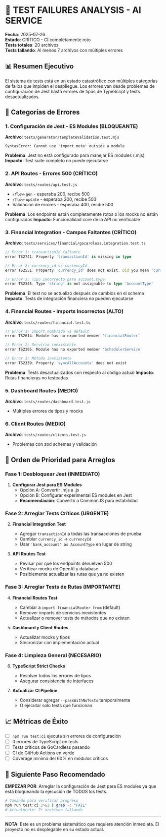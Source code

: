 # 🚨 TEST FAILURES ANALYSIS - AI SERVICE

**Fecha**: 2025-07-26  
**Estado**: CRÍTICO - CI completamente roto  
**Tests totales**: 20 archivos  
**Tests fallando**: Al menos 7 archivos con múltiples errores

## 📊 Resumen Ejecutivo

El sistema de tests está en un estado catastrófico con múltiples categorías de fallos que impiden el despliegue. Los errores van desde problemas de configuración de Jest hasta errores de tipos de TypeScript y tests desactualizados.

## 🔴 Categorías de Errores

### 1. **Configuración de Jest - ES Modules** (BLOQUEANTE)
**Archivo**: `tests/generator/templateValidation.test.mjs`
```
SyntaxError: Cannot use 'import.meta' outside a module
```
**Problema**: Jest no está configurado para manejar ES modules (.mjs)
**Impacto**: Test suite completo no puede ejecutarse

### 2. **API Routes - Errores 500** (CRÍTICO)
**Archivo**: `tests/routes/api.test.js`
- `/flow-gen` - esperaba 200, recibe 500
- `/flow-update` - esperaba 200, recibe 500
- Validación de errores - esperaba 400, recibe 500

**Problema**: Los endpoints están completamente rotos o los mocks no están configurados
**Impacto**: Funcionalidad core de la API no verificable

### 3. **Financial Integration - Campos Faltantes** (CRÍTICO)
**Archivo**: `tests/services/financial/gocardless.integration.test.ts`
```typescript
// Error 1: transactionId faltante
error TS2741: Property 'transactionId' is missing in type

// Error 2: currency_id vs currencyId
error TS2551: Property 'currency_id' does not exist. Did you mean 'currencyId'?

// Error 3: Tipo incorrecto para account.type
error TS2345: Type 'string' is not assignable to type 'AccountType'
```
**Problema**: El test no se actualizó después de cambios en el schema
**Impacto**: Tests de integración financiera no pueden ejecutarse

### 4. **Financial Routes - Imports Incorrectos** (ALTO)
**Archivo**: `tests/routes/financial.test.ts`
```typescript
// Error 1: Import nombrado vs default
error TS2614: Module has no exported member 'financialRouter'

// Error 2: Servicio inexistente
error TS2305: Module has no exported member 'SchedulerService'

// Error 3: Método inexistente
error TS2339: Property 'syncAllAccounts' does not exist
```
**Problema**: Tests desactualizados con respecto al código actual
**Impacto**: Rutas financieras no testeadas

### 5. **Dashboard Routes** (MEDIO)
**Archivo**: `tests/routes/dashboard.test.js`
- Múltiples errores de tipos y mocks

### 6. **Client Routes** (MEDIO)
**Archivo**: `tests/routes/clients.test.js`
- Problemas con zod schemas y validación

## 🔧 Orden de Prioridad para Arreglos

### Fase 1: Desbloquear Jest (INMEDIATO)
1. **Configurar Jest para ES Modules**
   - Opción A: Convertir .mjs a .js
   - Opción B: Configurar experimental ES modules en Jest
   - **Recomendación**: Convertir a CommonJS para estabilidad

### Fase 2: Arreglar Tests Críticos (URGENTE)
2. **Financial Integration Test**
   - Agregar `transactionId` a todas las transacciones de prueba
   - Cambiar `currency_id` → `currencyId`
   - Usar `'bank_account' as AccountType` en lugar de string

3. **API Routes Test**
   - Revisar por qué los endpoints devuelven 500
   - Verificar mocks de OpenAI y database
   - Posiblemente actualizar las rutas que ya no existen

### Fase 3: Arreglar Tests de Rutas (IMPORTANTE)
4. **Financial Routes Test**
   - Cambiar a `import financialRouter from` (default)
   - Remover imports de servicios inexistentes
   - Actualizar o remover tests de métodos que no existen

5. **Dashboard y Client Routes**
   - Actualizar mocks y tipos
   - Sincronizar con implementación actual

### Fase 4: Limpieza General (NECESARIO)
6. **TypeScript Strict Checks**
   - Resolver todos los errores de tipos
   - Asegurar consistencia de interfaces

7. **Actualizar CI Pipeline**
   - Considerar agregar `--passWithNoTests` temporalmente
   - O ejecutar solo tests que funcionan

## 📈 Métricas de Éxito

- [ ] `npm run test:ci` ejecuta sin errores de configuración
- [ ] 0 errores de TypeScript en tests
- [ ] Tests críticos de GoCardless pasando
- [ ] CI de GitHub Actions en verde
- [ ] Coverage mínimo del 60% en módulos críticos

## 🚀 Siguiente Paso Recomendado

**EMPEZAR POR**: Arreglar la configuración de Jest para ES modules ya que está bloqueando la ejecución de TODOS los tests.

```bash
# Comando para verificar progreso
npm run test:ci 2>&1 | grep -c "FAIL" 
# Actualmente: 7+ archivos fallando
```

---

**NOTA**: Este es un problema sistemático que requiere atención inmediata. El proyecto no es desplegable en su estado actual.